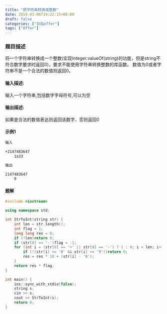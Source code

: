 ```yaml
---
title: "把字符串转换成整数"
date: 2019-03-06T19:22:15+08:00
draft: false
categories: ["剑指offer"]
tags: ["Offer"]
---
```


### 题目描述

将一个字符串转换成一个整数(实现Integer.valueOf(string)的功能，但是string不符合数字要求时返回0)，要求不能使用字符串转换整数的库函数。 数值为0或者字符串不是一个合法的数值则返回0。

#### 输入描述:

输入一个字符串,包括数字字母符号,可以为空

#### 输出描述:

如果是合法的数值表达则返回该数字，否则返回0

#### 示例1

```html
输入

+2147483647
    1a33

输出

2147483647
    0
```

#### 题解

```c++
#include <iostream>

using namespace std;

int StrToInt(string str) {
    int len = str.length();
    int flag = 1;
    long long res = 0;
    if (!len)return 0;
    if (str[0] == '-')flag = -1;
    for (int i = (str[0] == '+' || str[0] == '-') ? 1 : 0; i < len; i++) {
        if (!(str[i] >= '0' && str[i] <= '9'))return 0;
        res = res * 10 + (str[i] - '0');
    }
    return res * flag;
}

int main() {
    ios::sync_with_stdio(false);
    string s;
    cin >> s;
    cout << StrToInt(s);
    return 0;
}
```